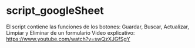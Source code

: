 # script_googleSheet
El script contiene las funciones de los botones: Guardar, Buscar, Actualizar, Limpiar y Eliminar de un formulario
Video explicativo: https://www.youtube.com/watch?v=swQzXJGfSgY
